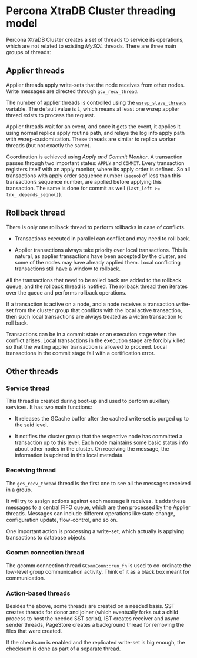 # Percona XtraDB Cluster threading model

Percona XtraDB Cluster creates a set of threads to service its operations,
which are not related to existing *MySQL* threads.
There are three main groups of threads:

## Applier threads

Applier threads apply write-sets that the node receives from other nodes.
Write messages are directed through `gcv_recv_thread`.

The number of applier threads is controlled
using the [`wsrep_slave_threads`](../wsrep-system-index.md#wsrep_slave_threads) variable.
The default value is `1`,
which means at least one wsrep applier thread exists to process the request.

Applier threads wait for an event, and once it gets the event,
it applies it using normal replica apply routine path,
and relays the log info apply path with wsrep-customization.
These threads are similar to replica worker threads (but not exactly the same).

Coordination is achieved using *Apply and Commit Monitor*.
A transaction passes through two important states: `APPLY` and `COMMIT`.
Every transaction registers itself with an apply monitor,
where its apply order is defined.
So all transactions with apply order sequence number (`seqno`)
of less than this transaction’s sequence number,
are applied before applying this transaction.
The same is done for commit as well (`last_left >= trx_.depends_seqno()`).

## Rollback thread

There is only one rollback thread to perform rollbacks in case of conflicts.

* Transactions executed in parallel can conflict and may need to roll back.

* Applier transactions always take priority over local transactions.
  This is natural, as applier transactions have been accepted by the cluster,
  and some of the nodes may have already applied them. Local conflicting
  transactions still have a window to rollback.

All the transactions that need to be rolled back
are added to the rollback queue, and the rollback thread is notified.
The rollback thread then iterates over the queue
and performs rollback operations.

If a transaction is active on a node,
and a node receives a transaction write-set from the cluster group
that conflicts with the local active transaction,
then such local transactions are always treated
as a victim transaction to roll back.

Transactions can be in a commit state
or an execution stage when the conflict arises.
Local transactions in the execution stage are forcibly killed
so that the waiting applier transaction is allowed to proceed.
Local transactions in the commit stage fail with a certification error.

## Other threads

### Service thread

This thread is created during boot-up and used to perform auxiliary services.
It has two main functions:

* It releases the GCache buffer after the cached write-set is purged up to the said level.

* It notifies the cluster group that the respective node has committed a transaction up to this level. Each node maintains some basic status info about other nodes in the cluster. On receiving the message, the information is updated in this local metadata.

### Receiving thread

The `gcs_recv_thread` thread is the first one to see all the messages
received in a group.

It will try to assign actions against each message it receives.
It adds these messages to a central FIFO queue,
which are then processed by the Applier threads.
Messages can include different operations like state change,
configuration update, flow-control, and so on.

One important action is processing a write-set,
which actually is applying transactions to database objects.

### Gcomm connection thread

The gcomm connection thread `GCommConn::run_fn`
is used to co-ordinate the low-level group communication activity.
Think of it as a black box meant for communication.

### Action-based threads

Besides the above, some threads are created on a needed basis.
SST creates threads for donor and joiner
(which eventually forks out a child process to host the needed SST script),
IST creates receiver and async sender threads,
PageStore creates a background thread for removing the files that were created.

If the checksum is enabled and the replicated write-set is big enough,
the checksum is done as part of a separate thread.
